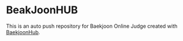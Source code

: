 # BeakJoonHUB
This is an auto push repository for Baekjoon Online Judge created with [BaekjoonHub](https://github.com/BaekjoonHub/BaekjoonHub).
